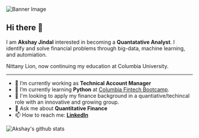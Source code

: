 ![Banner Image](https://bbvaopen4u.com/sites/default/files/styles/big-image/public/img/new/shutterstock_776025448.jpg?itok=LlUHU7NI)

## Hi there 👋

I am **Akshay Jindal** interested in becoming a **Quantatative Analyst**. I identify and solve financial problems through big-data, machine learning, and automiation.

Nittany Lion, now continuing my education at Columbia University.


---

- 🔭 I’m currently working as **Technical Account Manager**
- 🌱 I’m currently learning **Python** at [Columbia Fintech Bootcamp](https://bootcamp.cvn.columbia.edu/fintech/).
- 🤔 I'm looking to apply my finance background in a quantiative/techincal  role with an innovative and growing group. 
- 💬 Ask me about **Quantitative Finance**
- 📫 How to reach me:
  **[LinkedIn](https://www.linkedin.com/in/akshay-jindal-3602/)**

![Akshay's github stats](https://github-readme-stats.vercel.app/api?username=jindal-akshay&show_icons=true&hide_border=true)
